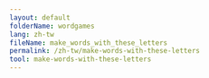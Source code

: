 ```yaml
---
layout: default
folderName: wordgames
lang: zh-tw
fileName: make_words_with_these_letters
permalink: /zh-tw/make-words-with-these-letters
tool: make-words-with-these-letters
---
```

